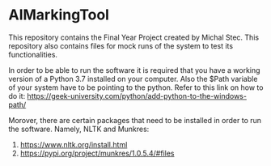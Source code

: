 # AIMarkingTool
This repository contains the Final Year Project created by Michal Stec.
This repository also contains files for mock runs of the system to test its functionalities.

In order to be able to run the software it is required that you have a working version of a Python 3.7 installed on your computer.
Also the $Path variable of your system have to be pointing to the python. Refer to this link on how to do it: https://geek-university.com/python/add-python-to-the-windows-path/

Morover, there are certain packages that need to be installed in order to run the software. Namely, NLTK and Munkres:
1. https://www.nltk.org/install.html
2. https://pypi.org/project/munkres/1.0.5.4/#files
